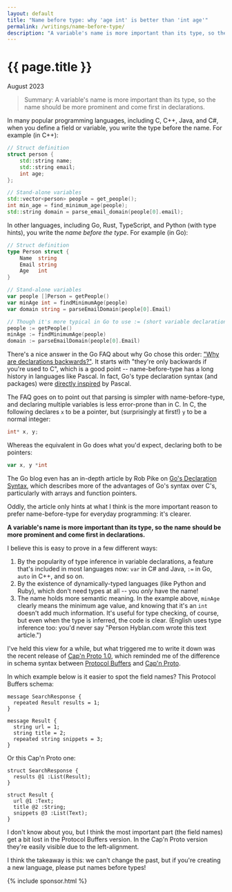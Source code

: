 ```yaml
---
layout: default
title: "Name before type: why 'age int' is better than 'int age'"
permalink: /writings/name-before-type/
description: "A variable's name is more important than its type, so the name should be more prominent and come first in declarations."
---
```

<h1>{{ page.title }}</h1>
<p class="subtitle">August 2023</p>


> Summary: A variable's name is more important than its type, so the name should be more prominent and come first in declarations.


In many popular programming languages, including C, C++, Java, and C#, when you define a field or variable, you write the type before the name. For example (in C++):

```c++
// Struct definition
struct person {
    std::string name;
    std::string email;
    int age;
};

// Stand-alone variables
std::vector<person> people = get_people();
int min_age = find_minimum_age(people);
std::string domain = parse_email_domain(people[0].email);
```

In other languages, including Go, Rust, TypeScript, and Python (with type hints), you write the *name before the type*. For example (in Go):

```go
// Struct definition
type Person struct {
    Name  string
    Email string
    Age   int
}

// Stand-alone variables
var people []Person = getPeople()
var minAge int = findMinimumAge(people)
var domain string = parseEmailDomain(people[0].Email)

// Though it's more typical in Go to use := (short variable declarations)
people := getPeople()
minAge := findMinimumAge(people)
domain := parseEmailDomain(people[0].Email)
```

There's a nice answer in the Go FAQ about why Go chose this order: ["Why are declarations backwards?"](https://go.dev/doc/faq#declarations_backwards). It starts with "they're only backwards if you're used to C", which is a good point -- name-before-type has a long history in languages like Pascal. In fact, Go's type declaration syntax (and packages) were [directly inspired](https://go.dev/doc/faq#ancestors) by Pascal.

The FAQ goes on to point out that parsing is simpler with name-before-type, and declaring multiple variables is less error-prone than in C. In C, the following declares `x` to be a pointer, but (surprisingly at first!) `y` to be a normal integer:

```c
int* x, y;
```

Whereas the equivalent in Go does what you'd expect, declaring both to be pointers:

```go
var x, y *int
```

The Go blog even has an in-depth article by Rob Pike on [Go's Declaration Syntax](https://go.dev/blog/declaration-syntax), which describes more of the advantages of Go's syntax over C's, particularly with arrays and function pointers.

Oddly, the article only hints at what I think is the more important reason to prefer name-before-type for everyday programming: it's clearer.

**A variable's name is more important than its type, so the name should be more prominent and come first in declarations.**

I believe this is easy to prove in a few different ways:

1. By the popularity of type inference in variable declarations, a feature that's included in most languages now: `var` in C# and Java, `:=` in Go, `auto` in C++, and so on.
2. By the existence of dynamically-typed languages (like Python and Ruby), which don't need types at all -- you *only* have the name!
3. The name holds more semantic meaning. In the example above, `minAge` clearly means the minimum  age value, and knowing that it's an `int` doesn't add much information. It's useful for type checking, of course, but even when the type is inferred, the code is clear. (English uses type inference too: you'd never say "Person Hyblan.com wrote this text article.")

I've held this view for a while, but what triggered me to write it down was the recent release of [Cap'n Proto 1.0](https://capnproto.org/news/2023-07-28-capnproto-1.0.html), which reminded me of the difference in schema syntax between [Protocol Buffers](https://protobuf.dev/programming-guides/proto3/) and [Cap'n Proto](https://capnproto.org/language.html).

In which example below is it easier to spot the field names? This Protocol Buffers schema:

```
message SearchResponse {
  repeated Result results = 1;
}

message Result {
  string url = 1;
  string title = 2;
  repeated string snippets = 3;
}
```

Or this Cap'n Proto one:

```
struct SearchResponse {
  results @1 :List(Result);
}

struct Result {
  url @1 :Text;
  title @2 :String;
  snippets @3 :List(Text);
}
```

I don't know about you, but I think the most important part (the field names) get a bit lost in the Protocol Buffers version. In the Cap'n Proto version they're easily visible due to the left-alignment.

I think the takeaway is this: we can't change the past, but if you're creating a new language, please put names before types!


{% include sponsor.html %}
